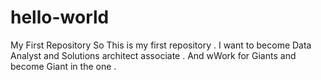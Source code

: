 # hello-world
My First Repository
So This is my first repository .
I want to become Data Analyst and Solutions architect associate .
And wWork for Giants and become Giant in the one .
